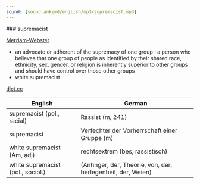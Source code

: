 ```yaml
---
sound: [sound:ankimd/english/mp3/supremacist.mp3]
---
```


\### supremacist

[Merriam-Webster](https://www.merriam-webster.com/dictionary/supremacist)

- an advocate or adherent of the supremacy of one group : a person who believes that one group of people as identified by their shared race, ethnicity, sex, gender, or religion is inherently superior to other groups and should have control over those other groups
- white supremacist

[dict.cc](https://www.dict.cc/supremacist)

| English        | German       |
| -------------- | ------------ |
| supremacist (pol., racial) | Rassist (m, 241) |
| supremacist | Verfechter der Vorherrschaft einer Gruppe (m) |
| white supremacist (Am, adj) | rechtsextrem (bes, rassistisch) |
| white supremacist (pol., sociol.) |  (Anhnger, der, Theorie, von, der, berlegenheit, der, Weien) |
